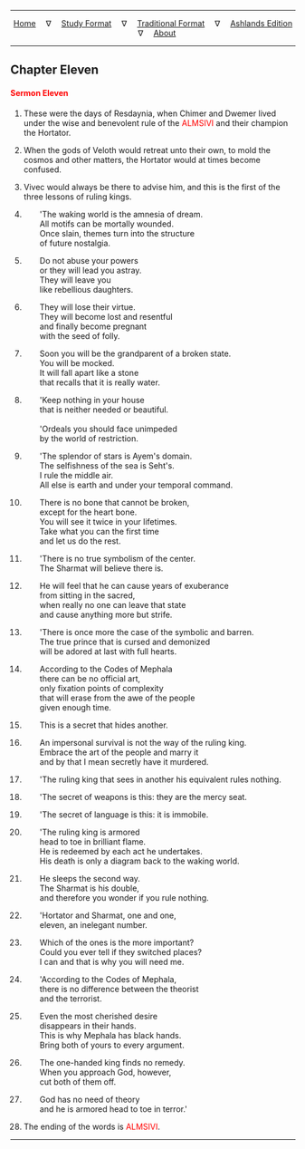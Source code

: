 
---

<!--- Jekyll Page Links -->

<center>
<a href="../../../index.html">Home</a>
&emsp;&nabla;&emsp;
<a href="../../index-study.html">Study Format</a>
&emsp;&nabla;&emsp;
<a href="../../index-traditional.html">Traditional Format</a>
&emsp;&nabla;&emsp;
<a href="../../index-ashlands.html">Ashlands Edition</a>
&emsp;&nabla;&emsp;
<a href="../../../about.html">About</a>
</center>

<!--- Markdown Body Below: -->

---

## Chapter Eleven

#### <span style="color:red">Sermon Eleven</span>

1. These were the days of Resdaynia, when Chimer and Dwemer lived under the wise and benevolent rule of the
<span style="color:red">ALMSIVI</span>
and their champion the Hortator.
2. When the gods of Veloth would retreat unto their own, to mold the cosmos and other matters, the Hortator would at times become confused.
3. Vivec would always be there to advise him, and this is the first of the three lessons of ruling kings.

4. &emsp;&emsp;'The waking world is the amnesia of dream.\
&emsp;&emsp;All motifs can be mortally wounded.\
&emsp;&emsp;Once slain, themes turn into the structure\
&emsp;&emsp;of future nostalgia.

5. &emsp;&emsp;Do not abuse your powers\
&emsp;&emsp;or they will lead you astray.\
&emsp;&emsp;They will leave you\
&emsp;&emsp;like rebellious daughters.
6. &emsp;&emsp;They will lose their virtue.\
&emsp;&emsp;They will become lost and resentful\
&emsp;&emsp;and finally become pregnant\
&emsp;&emsp;with the seed of folly.
7. &emsp;&emsp;Soon you will be the grandparent of a broken state.\
&emsp;&emsp;You will be mocked.\
&emsp;&emsp;It will fall apart like a stone\
&emsp;&emsp;that recalls that it is really water.

8. &emsp;&emsp;'Keep nothing in your house\
&emsp;&emsp;that is neither needed or beautiful.\
\
&emsp;&emsp;'Ordeals you should face unimpeded\
&emsp;&emsp;by the world of restriction.
9. &emsp;&emsp;'The splendor of stars is Ayem's domain.\
&emsp;&emsp;The selfishness of the sea is Seht's.\
&emsp;&emsp;I rule the middle air.\
&emsp;&emsp;All else is earth and under your temporal command.
10. &emsp;&emsp;There is no bone that cannot be broken,\
&emsp;&emsp;except for the heart bone.\
&emsp;&emsp;You will see it twice in your lifetimes.\
&emsp;&emsp;Take what you can the first time\
&emsp;&emsp;and let us do the rest.

11. &emsp;&emsp;'There is no true symbolism of the center.\
&emsp;&emsp;The Sharmat will believe there is.
12. &emsp;&emsp;He will feel that he can cause years of exuberance\
&emsp;&emsp;from sitting in the sacred,\
&emsp;&emsp;when really no one can leave that state\
&emsp;&emsp;and cause anything more but strife.

13. &emsp;&emsp;'There is once more the case of the symbolic and barren.\
&emsp;&emsp;The true prince that is cursed and demonized\
&emsp;&emsp;will be adored at last with full hearts.
14. &emsp;&emsp;According to the Codes of Mephala\
&emsp;&emsp;there can be no official art,\
&emsp;&emsp;only fixation points of complexity\
&emsp;&emsp;that will erase from the awe of the people\
&emsp;&emsp;given enough time.
15. &emsp;&emsp;This is a secret that hides another.
16. &emsp;&emsp;An impersonal survival is not the way of the ruling king.\
&emsp;&emsp;Embrace the art of the people and marry it\
&emsp;&emsp;and by that I mean secretly have it murdered.

17. &emsp;&emsp;'The ruling king that sees in another his equivalent rules nothing.

18. &emsp;&emsp;'The secret of weapons is this: they are the mercy seat.

19. &emsp;&emsp;'The secret of language is this: it is immobile.

20. &emsp;&emsp;'The ruling king is armored\
&emsp;&emsp;head to toe in brilliant flame.\
&emsp;&emsp;He is redeemed by each act he undertakes.\
&emsp;&emsp;His death is only a diagram back to the waking world.
21. &emsp;&emsp;He sleeps the second way.\
&emsp;&emsp;The Sharmat is his double,\
&emsp;&emsp;and therefore you wonder if you rule nothing.

22. &emsp;&emsp;'Hortator and Sharmat, one and one,\
&emsp;&emsp;eleven, an inelegant number.
23. &emsp;&emsp;Which of the ones is the more important?\
&emsp;&emsp;Could you ever tell if they switched places?\
&emsp;&emsp;I can and that is why you will need me.

24. &emsp;&emsp;'According to the Codes of Mephala,\
&emsp;&emsp;there is no difference between the theorist\
&emsp;&emsp;and the terrorist.
25. &emsp;&emsp;Even the most cherished desire\
&emsp;&emsp;disappears in their hands.\
&emsp;&emsp;This is why Mephala has black hands.\
&emsp;&emsp;Bring both of yours to every argument.
26. &emsp;&emsp;The one-handed king finds no remedy.\
&emsp;&emsp;When you approach God, however,\
&emsp;&emsp;cut both of them off.
27. &emsp;&emsp;God has no need of theory\
&emsp;&emsp;and he is armored head to toe in terror.'

28. The ending of the words is
<span style="color:red">ALMSIVI</span>.

---

